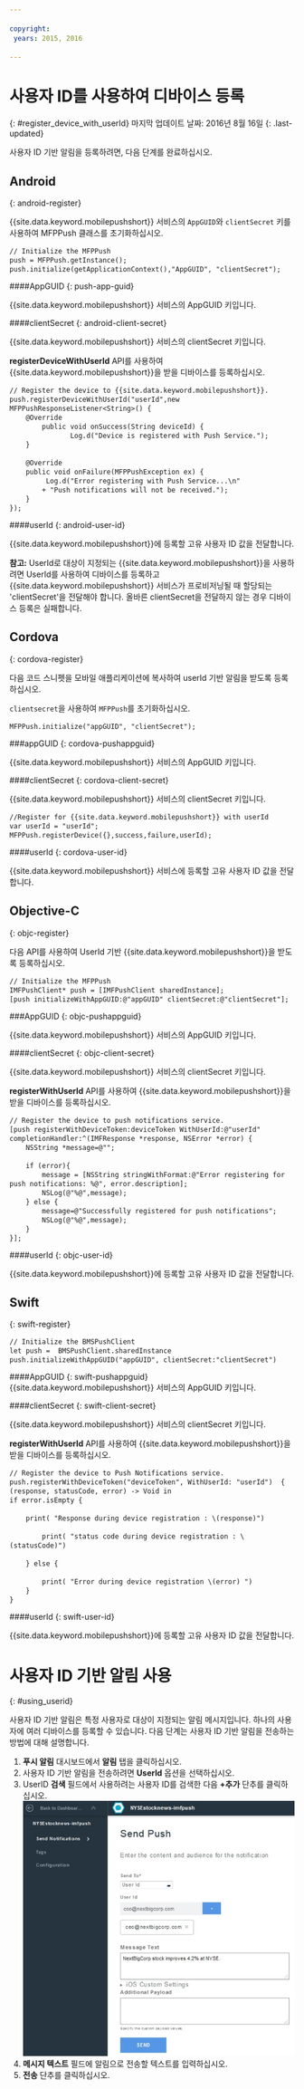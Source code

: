 ```yaml
---

copyright:
 years: 2015, 2016

---
```



# 사용자 ID를 사용하여 디바이스 등록
{: #register_device_with_userId}
마지막 업데이트 날짜: 2016년 8월 16일
{: .last-updated}

사용자 ID 기반 알림을 등록하려면, 다음 단계를 완료하십시오. 

## Android
{: android-register}
 
{{site.data.keyword.mobilepushshort}} 서비스의 `AppGUID`와 `clientSecret` 키를 사용하여 MFPPush 클래스를 초기화하십시오. 

```
// Initialize the MFPPush
push = MFPPush.getInstance();
push.initialize(getApplicationContext(),"AppGUID", "clientSecret");
```

####AppGUID
{: push-app-guid}

{{site.data.keyword.mobilepushshort}} 서비스의 AppGUID 키입니다. 

####clientSecret
{: android-client-secret}

{{site.data.keyword.mobilepushshort}} 서비스의 clientSecret 키입니다. 

**registerDeviceWithUserId** API를 사용하여 {{site.data.keyword.mobilepushshort}}을 받을 디바이스를 등록하십시오. 

```
// Register the device to {{site.data.keyword.mobilepushshort}}.
push.registerDeviceWithUserId("userId",new MFPPushResponseListener<String>() {
    @Override
	    public void onSuccess(String deviceId) {
	           Log.d("Device is registered with Push Service.");
    }

    @Override
    public void onFailure(MFPPushException ex) {
         Log.d("Error registering with Push Service...\n"
        + "Push notifications will not be received.");
    }
});
```

####userId
{: android-user-id}

{{site.data.keyword.mobilepushshort}}에 등록할 고유 사용자 ID 값을 전달합니다. 

**참고:** UserId로 대상이 지정되는 {{site.data.keyword.mobilepushshort}}을 사용하려면 UserId를 사용하여 디바이스를 등록하고 {{site.data.keyword.mobilepushshort}} 서비스가 프로비저닝될 때 할당되는 'clientSecret'을 전달해야 합니다. 올바른 clientSecret을 전달하지 않는 경우 디바이스 등록은 실패합니다.





## Cordova
{: cordova-register}

다음 코드 스니펫을 모바일 애플리케이션에 복사하여 userId 기반 알림을 받도록 등록하십시오. 

`clientsecret`을 사용하여 `MFPPush`를 초기화하십시오.  

```
MFPPush.initialize("appGUID", "clientSecret");
```

###appGUID 
{: cordova-pushappguid}

{{site.data.keyword.mobilepushshort}} 서비스의 AppGUID 키입니다.  

####clientSecret 
{: cordova-client-secret}

{{site.data.keyword.mobilepushshort}} 서비스의 clientSecret 키입니다. 

```
//Register for {{site.data.keyword.mobilepushshort}} with userId
var userId = "userId";
MFPPush.registerDevice({},success,failure,userId); 
```
####userId
{: cordova-user-id}

{{site.data.keyword.mobilepushshort}} 서비스에 등록할 고유 사용자 ID 값을 전달합니다. 


## Objective-C
{: objc-register}

다음 API를 사용하여 UserId 기반 {{site.data.keyword.mobilepushshort}}을 받도록 등록하십시오. 

```
// Initialize the MFPPush
IMFPushClient* push = [IMFPushClient sharedInstance];
[push initializeWithAppGUID:@"appGUID" clientSecret:@"clientSecret"]; 
```
###AppGUID 
{: objc-pushappguid}

{{site.data.keyword.mobilepushshort}} 서비스의 AppGUID 키입니다. 

####clientSecret
{: objc-client-secret}

{{site.data.keyword.mobilepushshort}} 서비스의 clientSecret 키입니다. 

**registerWithUserId** API를 사용하여 {{site.data.keyword.mobilepushshort}}을 받을 디바이스를 등록하십시오. 

```
// Register the device to push notifications service.
[push registerWithDeviceToken:deviceToken WithUserId:@"userId" completionHandler:^(IMFResponse *response, NSError *error) {
    NSString *message=@"";
    
	if (error){
        message = [NSString stringWithFormat:@"Error registering for push notifications: %@", error.description];
        NSLog(@"%@",message);
    } else {
        message=@"Successfully registered for push notifications";
        NSLog(@"%@",message);
    }
}];
```


####userId 
{: objc-user-id}

{{site.data.keyword.mobilepushshort}}에 등록할 고유 사용자 ID 값을 전달합니다. 

## Swift
{: swift-register}

```
// Initialize the BMSPushClient
let push =  BMSPushClient.sharedInstance
push.initializeWithAppGUID("appGUID", clientSecret:"clientSecret")
```

####AppGUID 
{: swift-pushappguid}
{{site.data.keyword.mobilepushshort}} 서비스의 AppGUID 키입니다. 

####clientSecret
{: swift-client-secret} 

{{site.data.keyword.mobilepushshort}} 서비스의 clientSecret 키입니다. 

**registerWithUserId** API를 사용하여 {{site.data.keyword.mobilepushshort}}을 받을 디바이스를 등록하십시오. 

```
// Register the device to Push Notifications service.
push.registerWithDeviceToken("deviceToken", WithUserId: "userId")  { (response, statusCode, error) -> Void in
if error.isEmpty {

    print( "Response during device registration : \(response)")

        print( "status code during device registration : \(statusCode)")

    } else {

        print( "Error during device registration \(error) ")
    }
}
```

####userId 
{: swift-user-id}

{{site.data.keyword.mobilepushshort}}에 등록할 고유 사용자 ID 값을 전달합니다. 


# 사용자 ID 기반 알림 사용
{: #using_userid}


사용자 ID 기반 알림은 특정 사용자로 대상이 지정되는 알림 메시지입니다. 하나의 사용자에 여러 디바이스를 등록할 수 있습니다. 다음 단계는 사용자 ID 기반 알림을 전송하는 방법에 대해 설명합니다.  

1. **푸시 알림** 대시보드에서 **알림** 탭을 클릭하십시오. 
1. 사용자 ID 기반 알림을 전송하려면 **UserId** 옵션을 선택하십시오. 
1. UserID **검색** 필드에서 사용하려는 사용자 ID를 검색한 다음 **+추가** 단추를 클릭하십시오. ![알림 화면](images/user_notification.jpg)
1. **메시지 텍스트** 필드에 알림으로 전송할 텍스트를 입력하십시오. 
1. **전송** 단추를 클릭하십시오. 
